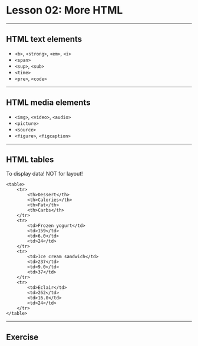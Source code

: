 # Lesson 02: More HTML

---

## HTML text elements

- `<b>`, `<strong>`, `<em>`, `<i>`
- `<span>`
- `<sup>`, `<sub>`
- `<time>`
- `<pre>`, `<code>`

---

## HTML media elements

- `<img>`, `<video>`, `<audio>`
- `<picture>`
- `<source>`
- `<figure>`, `<figcaption>`

---

## HTML tables

To display data! NOT for layout!

```
<table>
	<tr>
		<th>Dessert</th>
		<th>Calories</th>
		<th>Fat</th>
		<th>Carbs</th>
	</tr>
	<tr>
		<td>Frozen yogurt</td>
		<td>159</td>
		<td>6.0</td>
		<td>24</td>
	</tr>
	<tr>
		<td>Ice cream sandwich</td>
		<td>237</td>
		<td>9.0</td>
		<td>37</td>
	</tr>
	<tr>
		<td>Eclair</td>
		<td>262</td>
		<td>16.0</td>
		<td>24</td>
	</tr>
</table>
```
---

## Exercise
